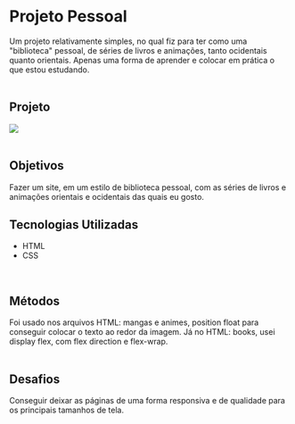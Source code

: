 # Projeto Pessoal
Um projeto relativamente simples, no qual fiz para ter como uma "biblioteca" pessoal, de séries de livros e animações, tanto ocidentais quanto orientais.
Apenas uma forma de aprender e colocar em prática o que estou estudando.
<br>
<br>

## Projeto
<img src='./src/image/project/biblioteca-pessoal.gif'>
<br>
<br>

## Objetivos
Fazer um site, em um estilo de biblioteca pessoal, com as séries de livros e animações orientais e ocidentais das quais eu gosto.
<br>

## Tecnologias Utilizadas
- HTML
- CSS
<br>

## Métodos
Foi usado nos arquivos HTML: mangas e animes, position float para conseguir colocar o texto ao redor da imagem.
Já no HTML: books, usei display flex, com flex direction e flex-wrap.
<br>
<br>

## Desafios
Conseguir deixar as páginas de uma forma responsiva e de qualidade para os principais tamanhos de tela. <br>
